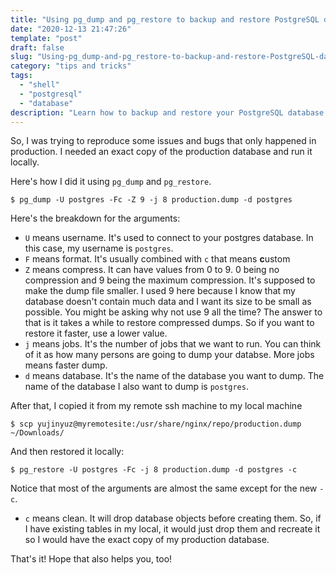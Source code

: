 ```yaml
---
title: "Using pg_dump and pg_restore to backup and restore PostgreSQL database"
date: "2020-12-13 21:47:26"
template: "post"
draft: false
slug: "Using-pg_dump-and-pg_restore-to-backup-and-restore-PostgreSQL-database"
category: "tips and tricks"
tags:
  - "shell"
  - "postgresql"
  - "database"
description: "Learn how to backup and restore your PostgreSQL database in a better way"
---
```


So, I was trying to reproduce some issues and bugs that only happened in production.
I needed an exact copy of the production database and run it locally.

Here's how I did it using `pg_dump` and `pg_restore`.

```shell
$ pg_dump -U postgres -Fc -Z 9 -j 8 production.dump -d postgres

```

Here's the breakdown for the arguments:

- `U` means username. It's used to connect to your postgres database. In this case, my username is `postgres`.
- `F` means format. It's usually combined with `c` that means **c**ustom
- `Z` means compress. It can have values from 0 to 9. 0 being no compression and 9 being the maximum compression.
      It's supposed to make the dump file smaller. I used 9 here because I know that my database doesn't contain much data and I want its size to be small as possible.
      You might be asking why not use 9 all the time? The answer to that is it takes a while to restore compressed dumps. So if you want to restore it faster, use a lower value.
- `j` means jobs. It's the number of jobs that we want to run. You can think of it as how many persons are going to dump your databse. More jobs means faster dump.
- `d` means database. It's the name of the database you want to dump. The name of the database I also want to dump is `postgres`.


After that, I copied it from my remote ssh machine to my local machine

```shell
$ scp yujinyuz@myremotesite:/usr/share/nginx/repo/production.dump ~/Downloads/
```

And then restored it locally:
```shell
$ pg_restore -U postgres -Fc -j 8 production.dump -d postgres -c
```

Notice that most of the arguments are almost the same except for the new `-c`.

- `c` means clean. It will drop database objects before creating them. So, if I have existing tables in my local, it would just drop them and recreate it so I would have the exact copy of my production database.


That's it! Hope that also helps you, too!
